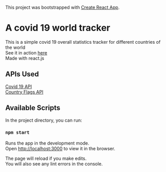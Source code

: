 This project was bootstrapped with [Create React App](https://github.com/facebook/create-react-app).
# A covid 19 world tracker

This is a simple covid 19 overall statistics tracker for different countries of the world<br/>
See it in action <a href='https://reactcovid19worldtracker.herokuapp.com'>here </a> <br/>
Made with react.js <br/>
## APIs Used
<a href='https://documenter.getpostman.com/view/10808728/SzS8rjbc?version=latest'>Covid 19 API</a><br/>
<a href='https://www.countryflags.io/'>Country Flags API</a><br/>

## Available Scripts

In the project directory, you can run:

### `npm start`

Runs the app in the development mode.<br />
Open [http://localhost:3000](http://localhost:3000) to view it in the browser.

The page will reload if you make edits.<br />
You will also see any lint errors in the console.

